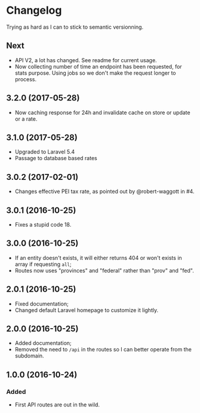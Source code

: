 # Changelog

Trying as hard as I can to stick to semantic versionning.

## Next
- API V2, a lot has changed. See readme for current usage.
- Now collecting number of time an endpoint has been requested, for stats purpose. Using jobs so we don't make the request longer to process.

## 3.2.0 (2017-05-28)
- Now caching response for 24h and invalidate cache on store or update or a rate.

## 3.1.0 (2017-05-28)
- Upgraded to Laravel 5.4
- Passage to database based rates

## 3.0.2 (2017-02-01)
- Changes effective PEI tax rate, as pointed out by @robert-waggott in #4.

## 3.0.1 (2016-10-25)
- Fixes a stupid code 18.

## 3.0.0 (2016-10-25)
- If an entity doesn't exists, it will either returns 404 or won't exists in array if requesting `all`;
- Routes now uses "provinces" and "federal" rather than "prov" and "fed".

## 2.0.1 (2016-10-25)
- Fixed documentation;
- Changed default Laravel homepage to customize it lightly.

## 2.0.0 (2016-10-25)
- Added documentation;
- Removed the need to `/api` in the routes so I can better operate from the subdomain.

## 1.0.0 (2016-10-24)
### Added
- First API routes are out in the wild.
